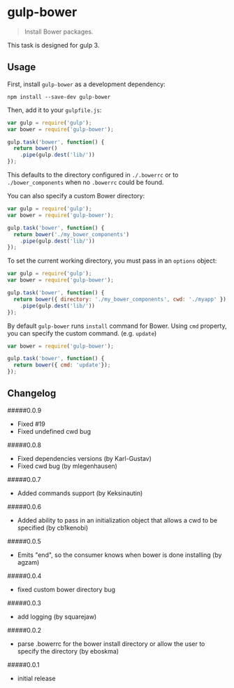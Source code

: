 # gulp-bower
> Install Bower packages.

This task is designed for gulp 3.

## Usage

First, install `gulp-bower` as a development dependency:

```shell
npm install --save-dev gulp-bower
```

Then, add it to your `gulpfile.js`:

```javascript
var gulp = require('gulp');
var bower = require('gulp-bower');

gulp.task('bower', function() {
  return bower()
    .pipe(gulp.dest('lib/'))
});
```

This defaults to the directory configured in `./.bowerrc` or to `./bower_components` when no `.bowerrc` could be found.

You can also specify a custom Bower directory:

```javascript
var gulp = require('gulp');
var bower = require('gulp-bower');

gulp.task('bower', function() {
  return bower('./my_bower_components')
    .pipe(gulp.dest('lib/'))
});
```

To set the current working directory, you must pass in an `options` object:

```javascript
var gulp = require('gulp');
var bower = require('gulp-bower');

gulp.task('bower', function() {
  return bower({ directory: './my_bower_components', cwd: './myapp' })
    .pipe(gulp.dest('lib/'))
});
```

By default `gulp-bower` runs `install` command for Bower.
Using `cmd` property, you can specify the custom command. (e.g. `update`)

```javascript
var bower = require('gulp-bower');

gulp.task('bower', function() {
  return bower({ cmd: 'update'});
});
```



## Changelog

#####0.0.9
- Fixed #19
- Fixed undefined cwd bug

#####0.0.8
- Fixed dependencies versions (by Karl-Gustav)
- Fixed cwd bug (by mlegenhausen)

#####0.0.7
- Added commands support (by Keksinautin)

#####0.0.6
- Added ability to pass in an initialization object that allows a cwd to be specified (by cb1kenobi)

#####0.0.5
- Emits "end", so the consumer knows when bower is done installing (by agzam)

#####0.0.4
- fixed custom bower directory bug

#####0.0.3
- add logging (by squarejaw)

#####0.0.2
- parse .bowerrc for the bower install directory or allow the user to specify the directory (by eboskma)

#####0.0.1
- initial release
